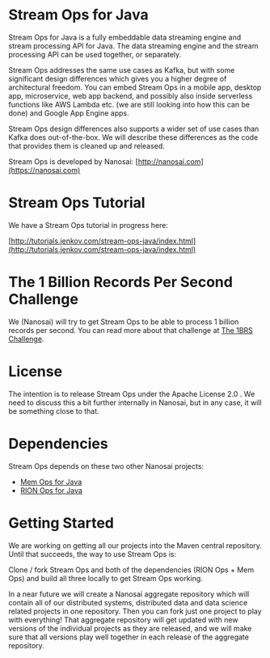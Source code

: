# Stream Ops for Java
Stream Ops for Java is a fully embeddable data streaming engine and stream processing API for Java.
The data streaming engine and the stream processing API can be used together, or separately.

Stream Ops addresses the same use cases as Kafka, but with some significant design differences which gives you
a higher degree of architectural freedom. You can embed Stream Ops in a mobile app, desktop app, microservice,
web app backend, and possibly also inside serverless functions like AWS Lambda etc. (we are still looking into
how this can be done) and Google App Engine apps.

Stream Ops design differences also supports a wider set of use cases than Kafka does out-of-the-box. We will
describe these differences as the code that provides them is cleaned up and released.

Stream Ops is developed by Nanosai: [http://nanosai.com](https://nanosai.com)


# Stream Ops Tutorial
We have a Stream Ops tutorial in progress here:

[http://tutorials.jenkov.com/stream-ops-java/index.html](http://tutorials.jenkov.com/stream-ops-java/index.html)


# The 1 Billion Records Per Second Challenge
We (Nanosai) will try to get Stream Ops to be able to process 1 billion records per second. You can read more about
that challenge at [The 1BRS Challenge](https://nanosai.com/1brs-challenge).

# License
The intention is to release Stream Ops under the Apache License 2.0 . We need to discuss this a bit further internally
in Nanosai, but in any case, it will be something close to that.


# Dependencies
Stream Ops depends on these two other Nanosai projects:

 - [Mem Ops for Java](https://github.com/nanosai/mem-ops-java)
 - [RION Ops for Java](https://github.com/nanosai/rion-ops-java)

# Getting Started

We are working on getting all our projects into the Maven central repository. Until that succeeds, the way to
use Stream Ops is:


Clone / fork Stream Ops and both of the dependencies (RION Ops + Mem Ops) and build all three locally
to get Stream Ops working.

In a near future we will create a Nanosai aggregate repository which will contain all of our distributed systems,
distributed data and data science related projects in one repository. Then you can fork just one project to
play with everything! That aggregate repository will get updated with new versions of the individual projects
as they are released, and we will make sure that all versions play well together in each release of the aggregate
repository.


